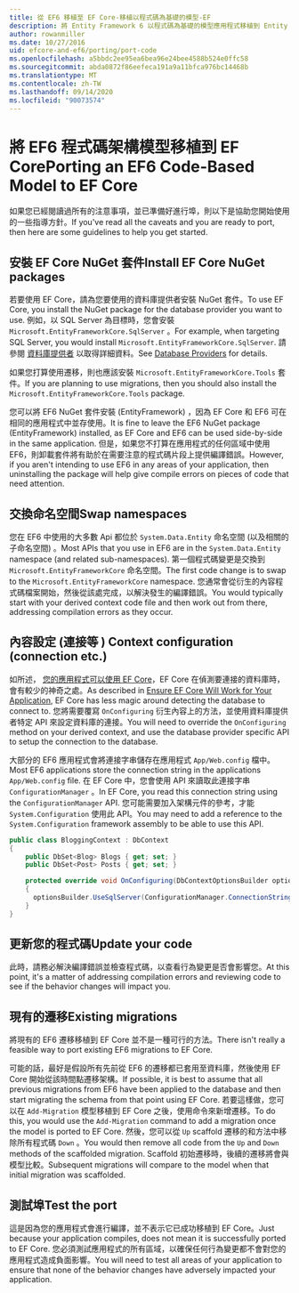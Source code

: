 ```yaml
---
title: 從 EF6 移植至 EF Core-移植以程式碼為基礎的模型-EF
description: 將 Entity Framework 6 以程式碼為基礎的模型應用程式移植到 Entity Framework Core 的特定資訊
author: rowanmiller
ms.date: 10/27/2016
uid: efcore-and-ef6/porting/port-code
ms.openlocfilehash: a5bbdc2ee95ea6bea96e24bee4588b524e0ffc58
ms.sourcegitcommit: abda0872f86eefeca191a9a11bfca976bc14468b
ms.translationtype: MT
ms.contentlocale: zh-TW
ms.lasthandoff: 09/14/2020
ms.locfileid: "90073574"
---
```

# <a name="porting-an-ef6-code-based-model-to-ef-core"></a><span data-ttu-id="28755-103">將 EF6 程式碼架構模型移植到 EF Core</span><span class="sxs-lookup"><span data-stu-id="28755-103">Porting an EF6 Code-Based Model to EF Core</span></span>

<span data-ttu-id="28755-104">如果您已經閱讀過所有的注意事項，並已準備好進行埠，則以下是協助您開始使用的一些指導方針。</span><span class="sxs-lookup"><span data-stu-id="28755-104">If you've read all the caveats and you are ready to port, then here are some guidelines to help you get started.</span></span>

## <a name="install-ef-core-nuget-packages"></a><span data-ttu-id="28755-105">安裝 EF Core NuGet 套件</span><span class="sxs-lookup"><span data-stu-id="28755-105">Install EF Core NuGet packages</span></span>

<span data-ttu-id="28755-106">若要使用 EF Core，請為您要使用的資料庫提供者安裝 NuGet 套件。</span><span class="sxs-lookup"><span data-stu-id="28755-106">To use EF Core, you install the NuGet package for the database provider you want to use.</span></span> <span data-ttu-id="28755-107">例如，以 SQL Server 為目標時，您會安裝 `Microsoft.EntityFrameworkCore.SqlServer` 。</span><span class="sxs-lookup"><span data-stu-id="28755-107">For example, when targeting SQL Server, you would install `Microsoft.EntityFrameworkCore.SqlServer`.</span></span> <span data-ttu-id="28755-108">請參閱 [資料庫提供者](xref:core/providers/index) 以取得詳細資料。</span><span class="sxs-lookup"><span data-stu-id="28755-108">See [Database Providers](xref:core/providers/index) for details.</span></span>

<span data-ttu-id="28755-109">如果您打算使用遷移，則也應該安裝 `Microsoft.EntityFrameworkCore.Tools` 套件。</span><span class="sxs-lookup"><span data-stu-id="28755-109">If you are planning to use migrations, then you should also install the `Microsoft.EntityFrameworkCore.Tools` package.</span></span>

<span data-ttu-id="28755-110">您可以將 EF6 NuGet 套件安裝 (EntityFramework) ，因為 EF Core 和 EF6 可在相同的應用程式中並存使用。</span><span class="sxs-lookup"><span data-stu-id="28755-110">It is fine to leave the EF6 NuGet package (EntityFramework) installed, as EF Core and EF6 can be used side-by-side in the same application.</span></span> <span data-ttu-id="28755-111">但是，如果您不打算在應用程式的任何區域中使用 EF6，則卸載套件將有助於在需要注意的程式碼片段上提供編譯錯誤。</span><span class="sxs-lookup"><span data-stu-id="28755-111">However, if you aren't intending to use EF6 in any areas of your application, then uninstalling the package will help give compile errors on pieces of code that need attention.</span></span>

## <a name="swap-namespaces"></a><span data-ttu-id="28755-112">交換命名空間</span><span class="sxs-lookup"><span data-stu-id="28755-112">Swap namespaces</span></span>

<span data-ttu-id="28755-113">您在 EF6 中使用的大多數 Api 都位於 `System.Data.Entity` 命名空間 (以及相關的子命名空間) 。</span><span class="sxs-lookup"><span data-stu-id="28755-113">Most APIs that you use in EF6 are in the `System.Data.Entity` namespace (and related sub-namespaces).</span></span> <span data-ttu-id="28755-114">第一個程式碼變更是交換到 `Microsoft.EntityFrameworkCore` 命名空間。</span><span class="sxs-lookup"><span data-stu-id="28755-114">The first code change is to swap to the `Microsoft.EntityFrameworkCore` namespace.</span></span> <span data-ttu-id="28755-115">您通常會從衍生的內容程式碼檔案開始，然後從該處完成，以解決發生的編譯錯誤。</span><span class="sxs-lookup"><span data-stu-id="28755-115">You would typically start with your derived context code file and then work out from there, addressing compilation errors as they occur.</span></span>

## <a name="context-configuration-connection-etc"></a><span data-ttu-id="28755-116">內容設定 (連接等 ) </span><span class="sxs-lookup"><span data-stu-id="28755-116">Context configuration (connection etc.)</span></span>

<span data-ttu-id="28755-117">如所述， [您的應用程式可以使用 EF Core](xref:efcore-and-ef6/porting/index)，EF Core 在偵測要連接的資料庫時，會有較少的神奇之處。</span><span class="sxs-lookup"><span data-stu-id="28755-117">As described in [Ensure EF Core Will Work for Your Application](xref:efcore-and-ef6/porting/index), EF Core has less magic around detecting the database to connect to.</span></span> <span data-ttu-id="28755-118">您將需要覆寫 `OnConfiguring` 衍生內容上的方法，並使用資料庫提供者特定 API 來設定資料庫的連接。</span><span class="sxs-lookup"><span data-stu-id="28755-118">You will need to override the `OnConfiguring` method on your derived context, and use the database provider specific API to setup the connection to the database.</span></span>

<span data-ttu-id="28755-119">大部分的 EF6 應用程式會將連接字串儲存在應用程式 `App/Web.config` 檔中。</span><span class="sxs-lookup"><span data-stu-id="28755-119">Most EF6 applications store the connection string in the applications `App/Web.config` file.</span></span> <span data-ttu-id="28755-120">在 EF Core 中，您會使用 API 來讀取此連接字串 `ConfigurationManager` 。</span><span class="sxs-lookup"><span data-stu-id="28755-120">In EF Core, you read this connection string using the `ConfigurationManager` API.</span></span> <span data-ttu-id="28755-121">您可能需要加入架構元件的參考，才能 `System.Configuration` 使用此 API。</span><span class="sxs-lookup"><span data-stu-id="28755-121">You may need to add a reference to the `System.Configuration` framework assembly to be able to use this API.</span></span>

``` csharp
public class BloggingContext : DbContext
{
    public DbSet<Blog> Blogs { get; set; }
    public DbSet<Post> Posts { get; set; }

    protected override void OnConfiguring(DbContextOptionsBuilder optionsBuilder)
    {
      optionsBuilder.UseSqlServer(ConfigurationManager.ConnectionStrings["BloggingDatabase"].ConnectionString);
    }
}
```

## <a name="update-your-code"></a><span data-ttu-id="28755-122">更新您的程式碼</span><span class="sxs-lookup"><span data-stu-id="28755-122">Update your code</span></span>

<span data-ttu-id="28755-123">此時，請務必解決編譯錯誤並檢查程式碼，以查看行為變更是否會影響您。</span><span class="sxs-lookup"><span data-stu-id="28755-123">At this point, it's a matter of addressing compilation errors and reviewing code to see if the behavior changes will impact you.</span></span>

## <a name="existing-migrations"></a><span data-ttu-id="28755-124">現有的遷移</span><span class="sxs-lookup"><span data-stu-id="28755-124">Existing migrations</span></span>

<span data-ttu-id="28755-125">將現有的 EF6 遷移移植到 EF Core 並不是一種可行的方法。</span><span class="sxs-lookup"><span data-stu-id="28755-125">There isn't really a feasible way to port existing EF6 migrations to EF Core.</span></span>

<span data-ttu-id="28755-126">可能的話，最好是假設所有先前從 EF6 的遷移都已套用至資料庫，然後使用 EF Core 開始從該時間點遷移架構。</span><span class="sxs-lookup"><span data-stu-id="28755-126">If possible, it is best to assume that all previous migrations from EF6 have been applied to the database and then start migrating the schema from that point using EF Core.</span></span> <span data-ttu-id="28755-127">若要這樣做，您可以在 `Add-Migration` 模型移植到 EF Core 之後，使用命令來新增遷移。</span><span class="sxs-lookup"><span data-stu-id="28755-127">To do this, you would use the `Add-Migration` command to add a migration once the model is ported to EF Core.</span></span> <span data-ttu-id="28755-128">然後，您可以從 `Up` scaffold 遷移的和方法中移除所有程式碼 `Down` 。</span><span class="sxs-lookup"><span data-stu-id="28755-128">You would then remove all code from the `Up` and `Down` methods of the scaffolded migration.</span></span> <span data-ttu-id="28755-129">Scaffold 初始遷移時，後續的遷移將會與模型比較。</span><span class="sxs-lookup"><span data-stu-id="28755-129">Subsequent migrations will compare to the model when that initial migration was scaffolded.</span></span>

## <a name="test-the-port"></a><span data-ttu-id="28755-130">測試埠</span><span class="sxs-lookup"><span data-stu-id="28755-130">Test the port</span></span>

<span data-ttu-id="28755-131">這是因為您的應用程式會進行編譯，並不表示它已成功移植到 EF Core。</span><span class="sxs-lookup"><span data-stu-id="28755-131">Just because your application compiles, does not mean it is successfully ported to EF Core.</span></span> <span data-ttu-id="28755-132">您必須測試應用程式的所有區域，以確保任何行為變更都不會對您的應用程式造成負面影響。</span><span class="sxs-lookup"><span data-stu-id="28755-132">You will need to test all areas of your application to ensure that none of the behavior changes have adversely impacted your application.</span></span>
